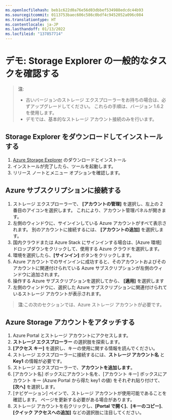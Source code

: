 ```yaml
---
ms.openlocfilehash: beb1c622d0a76e56d03dbbef534988edcdc44b93
ms.sourcegitcommit: 0113753baec606c586c0bdf4c9452052a096c084
ms.translationtype: HT
ms.contentlocale: ja-JP
ms.lasthandoff: 01/13/2022
ms.locfileid: "137857714"
---
```

# <a name="demonstration-review-common-storage-explorer-tasks"></a>デモ: Storage Explorer の一般的なタスクを確認する

>**注**:
>- 古いバージョンのストレージ エクスプローラーをお持ちの場合は、必ずアップグレードしてください。 これらの手順は、バージョン 1.6.2 を使用します。
>- デモでは、基本的なストレージ アカウント接続のみを行います。

## <a name="download-and-install-storage-explorer"></a>Storage Explorer をダウンロードしてインストールする

1. [Azure Storage Explorer](https://azure.microsoft.com/features/storage-explorer/) のダウンロードとインストール 
2. インストールが完了したら、ツールを起動します。
3. リリース ノートとメニュー オプションを確認します。

## <a name="connect-to-an-azure-subscription"></a>Azure サブスクリプションに接続する

1. ストレージ エクスプローラーで、 **[アカウントの管理]** を選択し、左上の 2 番目のアイコンを選択します。 これにより、アカウント管理パネルが開きます。
2. 左側のウィンドウに、サインインしている Azure アカウントがすべて表示されます。 別のアカウントに接続するには、 **[アカウントの追加]** を選択します。
3. 国内クラウドまたは Azure Stack にサインインする場合は、[Azure 環境] ドロップダウンをクリックして、使用する Azure クラウドを選択します。 
4. 環境を選択したら、**[サインイン]** ボタンをクリックします。 
5. Azure アカウントでのサインインに成功すると、そのアカウントおよびそのアカウントに関連付けられている Azure サブスクリプションが左側のウィンドウに追加されます。 
6. 操作する Azure サブスクリプションを選択してから、 **[適用]** を選択します
7. 左側のウィンドウに、選択した Azure サブスクリプションに関連付けられているストレージ アカウントが表示されます。

>**注**:この次のセクションでは、Azure ストレージ アカウントが必要です。 

## <a name="attach-an-azure-storage-account"></a>Azure Storage アカウントをアタッチする

1. Azure Portal とストレージ アカウントにアクセスします。
2. **ストレージ エクスプローラー** の選択肢を探索します。
3. **[アクセス キー]** を選択し、キーの使用に関する情報を読んでください。 
4. ストレージ エクスプローラーに接続するには、**ストレージ アカウント名** と **Key1** の情報が必要です。
5. ストレージ エクスプローラーで、**アカウントを追加します**。
6. [アカウント名] ボックスにアカウント名を、[アカウント キー] ボックスにアカウント キー (Azure Portal から得た key1 の値) をそれぞれ貼り付けて、**[次へ]** を選択します。
7. [ナビゲーション] ペインで、ストレージ アカウントが使用可能であることを確認します。 ページを更新する必要がある場合があります。 
8. ストレージ アカウントを右クリックし、**[Portal で開く]**、**[キーのコピー]**、**[クイック アクセスへの追加]** などの選択肢に注目してください。